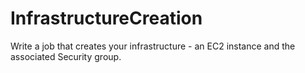 # InfrastructureCreation
Write a job that creates your infrastructure - an EC2 instance and the associated Security group.
